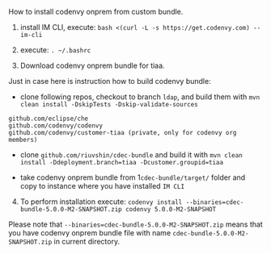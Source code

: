 How to install codenvy onprem from custom bundle.

1) install IM CLI, execute: `bash <(curl -L -s https://get.codenvy.com) --im-cli`

2) execute: `. ~/.bashrc`

3) Download codenvy onprem bundle for tiaa.

Just in case here is instruction how to build codenvy bundle:

- clone following repos, checkout to branch `ldap`, and build them with `mvn clean install -DskipTests -Dskip-validate-sources`
```
github.com/eclipse/che
github.com/codenvy/codenvy
github.com/codenvy/customer-tiaa (private, only for codenvy org members)
```

- clone `github.com/riuvshin/cdec-bundle` and build it with `mvn clean install -Ddeployment.branch=tiaa -Dcustomer.groupid=tiaa`

- take codenvy onprem bundle from 1`cdec-bundle/target/` folder and copy to instance where you have installed `IM CLI`


4) To perform installation execute: `codenvy install --binaries=cdec-bundle-5.0.0-M2-SNAPSHOT.zip codenvy 5.0.0-M2-SNAPSHOT`

Please note that `--binaries=cdec-bundle-5.0.0-M2-SNAPSHOT.zip` means that you have codenvy onprem bundle file with name `cdec-bundle-5.0.0-M2-SNAPSHOT.zip` in current directory.

